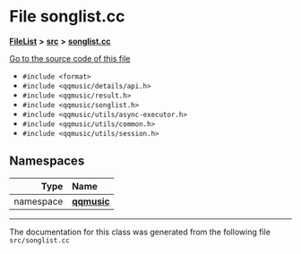 

# File songlist.cc



[**FileList**](files.md) **>** [**src**](dir_68267d1309a1af8e8297ef4c3efbcdba.md) **>** [**songlist.cc**](songlist_8cc.md)

[Go to the source code of this file](songlist_8cc_source.md)



* `#include <format>`
* `#include <qqmusic/details/api.h>`
* `#include <qqmusic/result.h>`
* `#include <qqmusic/songlist.h>`
* `#include <qqmusic/utils/async-executor.h>`
* `#include <qqmusic/utils/common.h>`
* `#include <qqmusic/utils/session.h>`













## Namespaces

| Type | Name |
| ---: | :--- |
| namespace | [**qqmusic**](namespaceqqmusic.md) <br> |





















































------------------------------
The documentation for this class was generated from the following file `src/songlist.cc`

